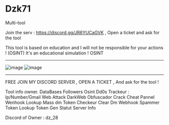 # Dzk71
Multi-tool

Join the serv : https://discord.gg/JR6YUCaGVK , Open a ticket and ask for the tool


This tool is based on education and I will not be responsible for your actions ! (OSINT)
It's an educational simulation ! OSINT
___________________________________________________________________________________________________________________

![image](https://github.com/user-attachments/assets/6a7b0699-d673-4996-8e34-ee1ea6ca1304)
![image](https://github.com/user-attachments/assets/b429fa74-9a4e-47cb-a349-5ae5bcfd0476)

_________________________________________________________________________________________________________________

FREE JOIN MY DISCORD SERVER , OPEN A TICKET , And ask for the tool !

Tool info owner.
DataBases
Followers
Osint
Dd0s
Trackeur : Ip/Number/Gmail
Web Attack
DarkWeb
Obfuscador
Crack
Cheat
Pannel
Wenhook Lookup
Mass dm
Token Checkeur
Clear Dm
Webhook Spammer
Token Lookup
Token Gen
Statut
Server Info

Discord of Owner : dz_28
